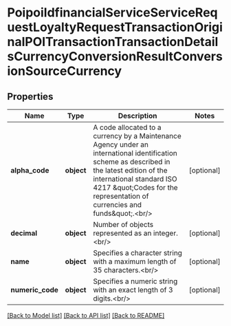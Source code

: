 # PoipoiIdfinancialServiceServiceRequestLoyaltyRequestTransactionOriginalPOITransactionTransactionDetailsCurrencyConversionResultConversionSourceCurrency

## Properties
Name | Type | Description | Notes
------------ | ------------- | ------------- | -------------
**alpha_code** | **object** | A code allocated to a currency by a Maintenance Agency under an international identification scheme as described in the latest edition of the international standard ISO 4217 \&quot;Codes for the representation of currencies and funds\&quot;.&lt;br/&gt; | [optional] 
**decimal** | **object** | Number of objects represented as an integer.&lt;br/&gt; | [optional] 
**name** | **object** | Specifies a character string with a maximum length of 35 characters.&lt;br/&gt; | [optional] 
**numeric_code** | **object** | Specifies a numeric string with an exact length of 3 digits.&lt;br/&gt; | [optional] 

[[Back to Model list]](../README.md#documentation-for-models) [[Back to API list]](../README.md#documentation-for-api-endpoints) [[Back to README]](../README.md)

